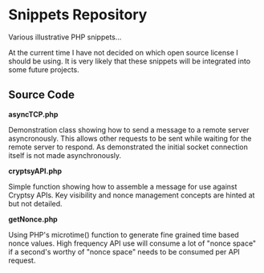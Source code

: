Snippets Repository
===================

Various illustrative PHP snippets...

At the current time I have not decided on which open source license I should be using. It is very likely that these snippets will be integrated into some future projects.

Source Code
-----------

**asyncTCP.php**

Demonstration class showing how to send a message to a remote server asyncronously. This allows other requests to be sent while waiting for the remote server to respond.  As demonstrated the initial socket connection itself is not made asynchronously.

**cryptsyAPI.php**

Simple function showing how to assemble a message for use against Cryptsy APIs. Key visibility and nonce management concepts are hinted at but not detailed.

**getNonce.php**

Using PHP's microtime() function to generate fine grained time based nonce values. High frequency API use will consume a lot of "nonce space" if a second's worthy of "nonce space" needs to be consumed per API request.
